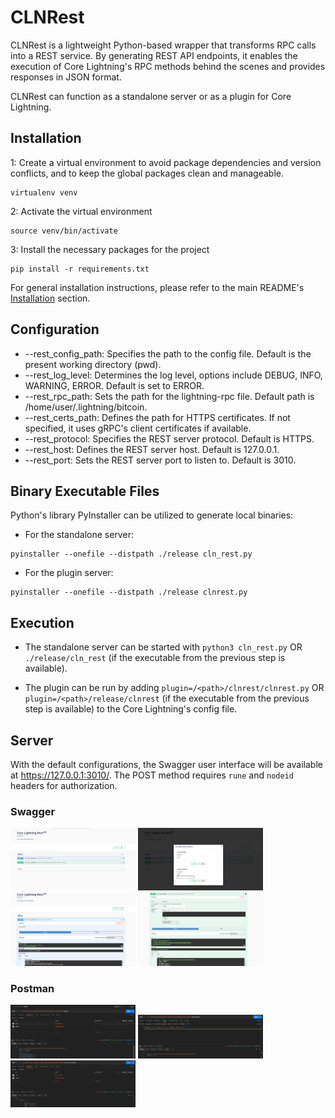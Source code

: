 # CLNRest

CLNRest is a lightweight Python-based wrapper that transforms RPC calls into a REST service. By generating REST API endpoints, it enables the execution of Core Lightning's RPC methods behind the scenes and provides responses in JSON format.

CLNRest can function as a standalone server or as a plugin for Core Lightning.

## Installation

1: Create a virtual environment to avoid package dependencies and version conflicts, and to keep the global packages clean and manageable.

```
virtualenv venv
```
2: Activate the virtual environment

```
source venv/bin/activate
```
3: Install the necessary packages for the project

```
pip install -r requirements.txt 
```

For general installation instructions, please refer to the main README's [Installation](https://github.com/lightningd/plugins/blob/master/README.md#Installation) section.

## Configuration
- --rest_config_path: Specifies the path to the config file. Default is the present working directory (pwd).
- --rest_log_level: Determines the log level, options include DEBUG, INFO, WARNING, ERROR. Default is set to ERROR.
- --rest_rpc_path: Sets the path for the lightning-rpc file. Default path is /home/user/.lightning/bitcoin.
- --rest_certs_path: Defines the path for HTTPS certificates. If not specified, it uses gRPC's client certificates if available.
- --rest_protocol: Specifies the REST server protocol. Default is HTTPS.
- --rest_host: Defines the REST server host. Default is 127.0.0.1.
- --rest_port: Sets the REST server port to listen to. Default is 3010.

## Binary Executable Files

Python's library PyInstaller can be utilized to generate local binaries:

- For the standalone server:

```
pyinstaller --onefile --distpath ./release cln_rest.py
```

- For the plugin server:

```
pyinstaller --onefile --distpath ./release clnrest.py
```

## Execution

- The standalone server can be started with `python3 cln_rest.py` OR `./release/cln_rest` (if the executable from the previous step is available).

- The plugin can be run by adding `plugin=/<path>/clnrest/clnrest.py` OR `plugin=/<path>/release/clnrest` (if the executable from the previous step is available) to the Core Lightning's config file.

## Server

With the default configurations, the Swagger user interface will be available at https://127.0.0.1:3010/. The POST method requires `rune` and `nodeid` headers for authorization.

### Swagger
<p float="left">
    <img src="./.github/screenshots/Swagger.png" width="200" alt="Swagger Dashboard" />
    <img src="./.github/screenshots/Swagger-auth.png" width="200" alt="Swagger Authorize" />
    <img src="./.github/screenshots/Swagger-list-methods.png" width="200" alt="Swagger GET List Methods" />
    <img src="./.github/screenshots/Swagger-rpc-method.png" width="200" alt="Swagger POST RPC Method" />
</p>

### Postman
<p float="left">
    <img src="./.github/screenshots/Postman.png" width="200" alt="Postman Headers">
    <img src="./.github/screenshots/Postman-with-body.png" width="200" alt="Postman with JSON body">
    <img src="./.github/screenshots/Postman-bkpr-plugin.png" width="200" alt="Postman bkpr plugin RPC">
</p>
